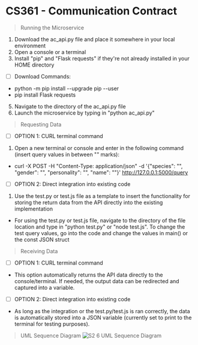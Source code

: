 # CS361 - Communication Contract
> Running the Microservice
1. Download the ac_api.py file and place it somewhere in your local environment
2. Open a console or a terminal
3. Install "pip" and "Flask requests" if they're not already installed in your HOME directory
- [ ] Download Commands:
- python -m pip install --upgrade pip --user
- pip install Flask requests
5. Navigate to the directory of the ac_api.py file
6. Launch the microservice by typing in "python ac_api.py"
> Requesting Data
- [ ] OPTION 1: CURL terminal command
1. Open a new terminal or console and enter in the following command (insert query values in between "" marks):
- curl -X POST -H "Content-Type: application/json" -d '{"species": "", "gender": "", "personality": "", "name": ""}' http://127.0.0.1:5000/query
- [ ] OPTION 2: Direct integration into existing code
1. Use the test.py or test.js file as a template to insert the functionality for storing the return data from the API directly into the existing implementation
- For using the test.py or test.js file, navigate to the directory of the file location and type in "python test.py" or "node test.js". To change the test query values, go into the code and change the values in main() or the const JSON struct
> Receiving Data
- [ ] OPTION 1: CURL terminal command
- This option automatically returns the API data directly to the console/terminal. If needed, the output data can be redirected and captured into a variable.
- [ ] OPTION 2: Direct integration into existing code
- As long as the integration or the test.py/test.js is ran correctly, the data is automatically stored into a JSON variable (currently set to print to the terminal for testing purposes).
> UML Sequence Diagram
![S2 6 UML Sequence Diagram](https://github.com/yeoki-osu/cs361/assets/102574539/9e131a30-9e61-4cde-be7c-e4ee0733a8de)
